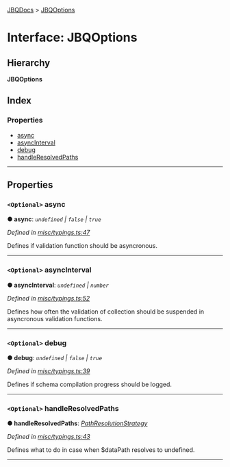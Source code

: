 [JBQDocs](../README.md) > [JBQOptions](../interfaces/jbqoptions.md)

# Interface: JBQOptions

## Hierarchy

**JBQOptions**

## Index

### Properties

* [async](jbqoptions.md#async)
* [asyncInterval](jbqoptions.md#asyncinterval)
* [debug](jbqoptions.md#debug)
* [handleResolvedPaths](jbqoptions.md#handleresolvedpaths)

---

## Properties

<a id="async"></a>

### `<Optional>` async

**● async**: *`undefined` \| `false` \| `true`*

*Defined in [misc/typings.ts:47](https://github.com/krnik/vjs-validator/blob/ac18222/src/misc/typings.ts#L47)*

Defines if validation function should be asyncronous.

___
<a id="asyncinterval"></a>

### `<Optional>` asyncInterval

**● asyncInterval**: *`undefined` \| `number`*

*Defined in [misc/typings.ts:52](https://github.com/krnik/vjs-validator/blob/ac18222/src/misc/typings.ts#L52)*

Defines how often the validation of collection should be suspended in asyncronous validation functions.

___
<a id="debug"></a>

### `<Optional>` debug

**● debug**: *`undefined` \| `false` \| `true`*

*Defined in [misc/typings.ts:39](https://github.com/krnik/vjs-validator/blob/ac18222/src/misc/typings.ts#L39)*

Defines if schema compilation progress should be logged.

___
<a id="handleresolvedpaths"></a>

### `<Optional>` handleResolvedPaths

**● handleResolvedPaths**: *[PathResolutionStrategy](../enums/pathresolutionstrategy.md)*

*Defined in [misc/typings.ts:43](https://github.com/krnik/vjs-validator/blob/ac18222/src/misc/typings.ts#L43)*

Defines what to do in case when $dataPath resolves to undefined.

___

